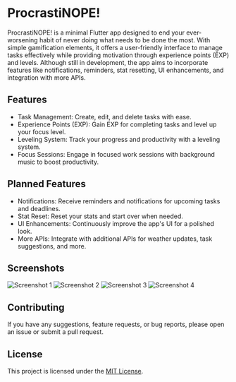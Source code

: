 # ProcrastiNOPE!

ProcrastiNOPE! is a minimal Flutter app designed to end your ever-worsening habit of never doing what needs to be done the most. With simple gamification elements, it offers a user-friendly interface to manage tasks effectively while providing motivation through experience points (EXP) and levels. Although still in development, the app aims to incorporate features like notifications, reminders, stat resetting, UI enhancements, and integration with more APIs. 

## Features

- Task Management: Create, edit, and delete tasks with ease.
- Experience Points (EXP): Gain EXP for completing tasks and level up your focus level.
- Leveling System: Track your progress and productivity with a leveling system.
- Focus Sessions: Engage in focused work sessions with background music to boost productivity.

## Planned Features

- Notifications: Receive reminders and notifications for upcoming tasks and deadlines.
- Stat Reset: Reset your stats and start over when needed.
- UI Enhancements: Continuously improve the app's UI for a polished look.
- More APIs: Integrate with additional APIs for weather updates, task suggestions, and more.

## Screenshots

![Screenshot 1](/screenshots/screenshot1.png)
![Screenshot 2](/screenshots/screenshot2.png)
![Screenshot 3](/screenshots/screenshot3.png)
![Screenshot 4](/screenshots/screenshot4.png)

## Contributing

If you have any suggestions, feature requests, or bug reports, please open an issue or submit a pull request.

## License

This project is licensed under the [MIT License](LICENSE).




